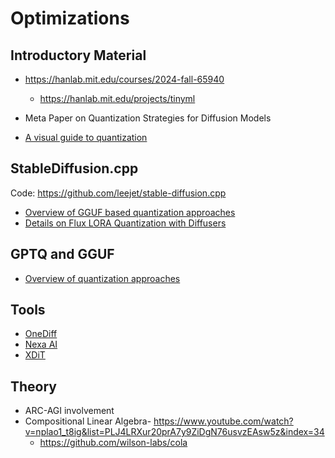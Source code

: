 # Optimizations

## Introductory Material
- https://hanlab.mit.edu/courses/2024-fall-65940
	- https://hanlab.mit.edu/projects/tinyml
- Meta Paper on Quantization Strategies for Diffusion Models

- [A visual guide to quantization](https://substack.com/inbox/post/145531349)


## StableDiffusion.cpp

Code: https://github.com/leejet/stable-diffusion.cpp

- [Overview of GGUF based quantization approaches](https://www.reddit.com/r/LocalLLaMA/comments/1ba55rj/overview_of_gguf_quantization_methods/)
- [Details on Flux LORA Quantization with Diffusers](https://github.com/huggingface/diffusers/tree/main/examples/research_projects/flux_lora_quantization)


## GPTQ and GGUF
- [Overview of quantization approaches](https://substack.com/inbox/post/145531349)

## Tools
- [OneDiff](https://github.com/siliconflow/onediff)
- [Nexa AI](https://github.com/NexaAI/nexa-sdk)
- [XDiT](https://github.com/xdit-project/xDiT)

## Theory
- ARC-AGI involvement
- Compositional Linear Algebra- https://www.youtube.com/watch?v=nplao1_t8ig&list=PLJ4LRXur20prA7y9ZiDgN76usvzEAsw5z&index=34
	- https://github.com/wilson-labs/cola


